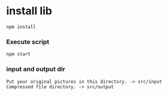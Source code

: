 # install lib
```
npm install
```

### Execute script
```
npm start
```

### input and output dir
```
Put your original pictures in this directory. -> src/input 
Compressed file directory. -> src/output
